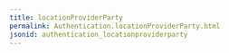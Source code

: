 ```yaml
---
title: locationProviderParty
permalink: Authentication.locationProviderParty.html
jsonid: authentication_locationproviderparty
---
```

